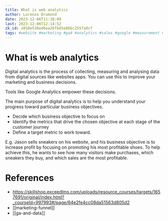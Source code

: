 ```yaml
---
title: What is web analytics
author: Lorenzo Drumond
date: 2023-12-06T11:38:09
last: 2023-12-06T12:14:52
zk_id: a910e536ed6ea26fbd5e86bc255fa0cf
tags: #website #marketing #ga4 #analytics #sales #google #measurement #advertising
---
```



# What is web analytics
Digital analytics is the process of collecting, measuring and analysing data from digital sources like websites apps. You can use this to improve your marketing and business decisions.

Tools like Google Analytics empower these decisions.

The main purpose of digital analytics is to help you understand your progress toward particular business objectives.
- Decide which business objective to focus on
- Identify the metrics that drive the chosen objective at each stage of the customer journey
- Define a target metric to work toward.

E.g.
Jason sells sneakers on his website, and his business objective is to increase
profit by focusing on promoting his most profitable shoes. To help achieve
this, he wants to see how many visitors make purchases, which sneakers they
buy, and which sales are the most profitable.

# References
- https://skillshop.exceedlms.com/uploads/resource_courses/targets/1657691/original/index.html?_courseId=997993#/page/64e2fe4cc08da51563d805d2
- [[marketing-funnel]]
- [[ga-and-data]]
